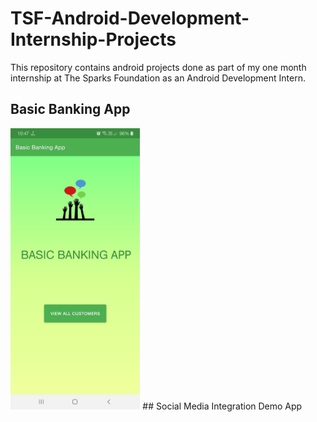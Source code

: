 # TSF-Android-Development-Internship-Projects
This repository contains android projects done as part of my one month internship at The Sparks Foundation as an Android Development Intern.
## Basic Banking App
<img src="https://github.com/Subhadeep0506/TSF-Android-Development-Internship-Projects/blob/master/screenshots/Screenshot_20210717-224702_Basic%20Banking%20App.jpg" height="450px">
## Social Media Integration Demo App
